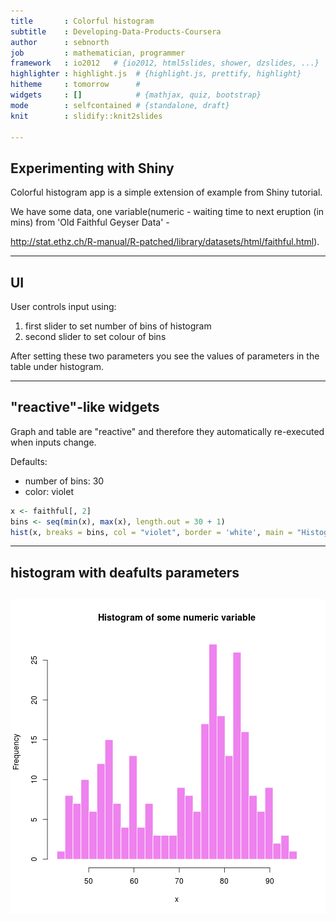 ```yaml
--- 
title       : Colorful histogram
subtitle    : Developing-Data-Products-Coursera
author      : sebnorth
job         : mathematician, programmer
framework   : io2012   # {io2012, html5slides, shower, dzslides, ...}
highlighter : highlight.js  # {highlight.js, prettify, highlight}
hitheme     : tomorrow      # 
widgets     : []            # {mathjax, quiz, bootstrap}
mode        : selfcontained # {standalone, draft}
knit        : slidify::knit2slides

---
```


## Experimenting with Shiny

Colorful histogram app is a simple extension of example from Shiny tutorial. 

We have some data, one variable(numeric - waiting time to next eruption (in mins) from 'Old Faithful Geyser Data' - 

http://stat.ethz.ch/R-manual/R-patched/library/datasets/html/faithful.html). 

--- 

## UI

User controls input using:

1. first slider to set number of bins of histogram 
2. second slider to set colour of bins 

After setting these two parameters you see the values of parameters in the table under histogram. 

--- 

## "reactive"-like widgets

Graph and table are "reactive" and therefore they automatically re-executed when inputs change. 

Defaults: 

* number of bins: 30
* color: violet 


```r
x <- faithful[, 2] 
bins <- seq(min(x), max(x), length.out = 30 + 1)
hist(x, breaks = bins, col = "violet", border = 'white', main = "Histogram of some numeric variable")
```

--- 

## histogram with deafults parameters

![plot of chunk unnamed-chunk-2](assets/fig/unnamed-chunk-2.png) 
--- 


